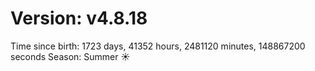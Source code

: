 # Version: v4.8.18
Time since birth: 1723 days, 41352 hours, 2481120 minutes, 148867200 seconds
Season: Summer ☀️

